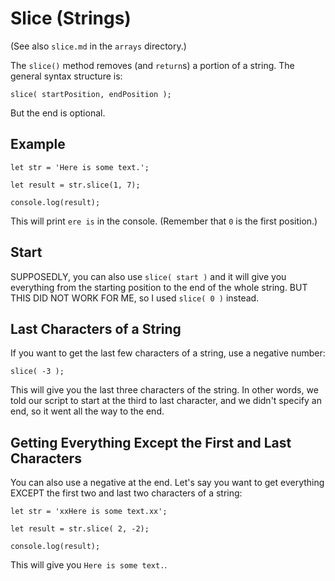# Slice (Strings)

(See also `slice.md` in the `arrays` directory.)

The `slice()` method removes (and `return`s) a portion of a string. The general syntax structure is:

```
slice( startPosition, endPosition );
```

But the end is optional.


## Example

```
let str = 'Here is some text.';

let result = str.slice(1, 7);

console.log(result);
```

This will print `ere is` in the console. (Remember that `0` is the first position.)


## Start

SUPPOSEDLY, you can also use `slice( start )` and it will give you everything from the starting position to the end of the whole string. BUT THIS DID NOT WORK FOR ME, so I used `slice( 0 )` instead.


## Last Characters of a String

If you want to get the last few characters of a string, use a negative number:

```
slice( -3 );
```

This will give you the last three characters of the string. In other words, we told our script to start at the third to last character, and we didn't specify an end, so it went all the way to the end.


## Getting Everything Except the First and Last Characters

You can also use a negative at the end. Let's say you want to get everything EXCEPT the first two and last two characters of a string:

```
let str = 'xxHere is some text.xx';

let result = str.slice( 2, -2);

console.log(result);
```

This will give you `Here is some text.`.